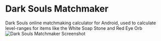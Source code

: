 Dark Souls Matchmaker
=====================

Dark Souls online matchmaking calculator for Android, used to calculate level-ranges
for items like the White Soap Stone and Red Eye Orb
![Dark Souls Matchmaker Screenshot](https://raw.github.com/mdjarv/DarkSoulsMatchmaker/master/media/screenshot.png "Dark Souls Matchmaker Screenshot")
